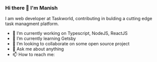 ### Hi there 👋 I'm Manish

<!--
**k88manish/k88manish** is a ✨ _special_ ✨ repository because its `README.md` (this file) appears on your GitHub profile.

Here are some ideas to get you started:

- 🔭 I’m currently working on ...
- 🌱 I’m currently learning ...
- 👯 I’m looking to collaborate on ...
- 🤔 I’m looking for help with ...
- 💬 Ask me about ...
- 📫 How to reach me: ...
- 😄 Pronouns: ...
- ⚡ Fun fact: ...
-->

I am web developer at Taskworld, contributing in bulding a cutting edge task managment platform.

- 🔭 I’m currently working on Typescript, NodeJS, ReactJS
- 🌱 I’m currently learning Getsby
- 👯 I’m looking to collaborate on some open source project
- 💬 Ask me about anything
- 📫 How to reach me: 
